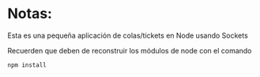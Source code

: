 # Notas:

Esta es una pequeña aplicación de colas/tickets en Node usando Sockets

Recuerden que deben de reconstruir los módulos de node con el comando

```
npm install
```